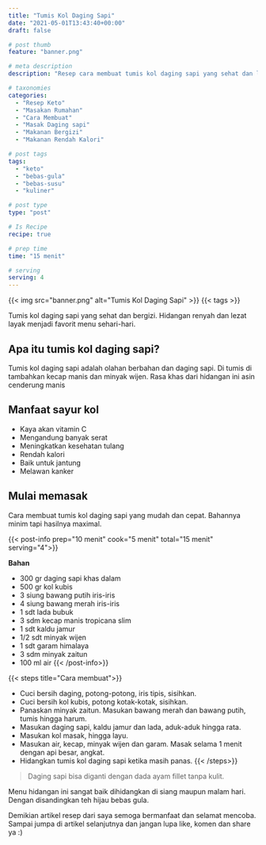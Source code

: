 ```yaml
---
title: "Tumis Kol Daging Sapi"
date: "2021-05-01T13:43:40+00:00"
draft: false

# post thumb
feature: "banner.png"

# meta description
description: "Resep cara membuat tumis kol daging sapi yang sehat dan lezat. Menu sangat ramah untuk diet keto."

# taxonomies
categories:
  - "Resep Keto"
  - "Masakan Rumahan"
  - "Cara Membuat"
  - "Masak Daging sapi"
  - "Makanan Bergizi"
  - "Makanan Rendah Kalori"

# post tags
tags:
  - "keto"
  - "bebas-gula"
  - "bebas-susu"
  - "kuliner"

# post type
type: "post"

# Is Recipe
recipe: true

# prep time
time: "15 menit"

# serving
serving: 4
---
```


{{< img src="banner.png" alt="Tumis Kol Daging Sapi" >}}
{{< tags >}}


Tumis kol daging sapi yang sehat dan bergizi. Hidangan renyah dan lezat layak menjadi favorit menu sehari-hari.

## Apa itu tumis kol daging sapi?

Tumis kol daging sapi adalah olahan berbahan dan daging sapi. Di tumis di tambahkan kecap manis dan minyak wijen. Rasa khas dari hidangan ini asin cenderung manis

## Manfaat sayur kol

-   Kaya akan vitamin C
-   Mengandung banyak serat
-   Meningkatkan kesehatan tulang
-   Rendah kalori
-   Baik untuk jantung
-   Melawan kanker

## Mulai memasak

Cara membuat tumis kol daging sapi yang mudah dan cepat. Bahannya minim tapi hasilnya maximal.

{{< post-info prep="10 menit" cook="5 menit" total="15 menit" serving="4">}}

__Bahan__

-   300 gr daging sapi khas dalam
-   500 gr kol kubis
-   3 siung bawang putih iris-iris
-   4 siung bawang merah iris-iris
-   1 sdt lada bubuk
-   3 sdm kecap manis tropicana slim
-   1 sdt kaldu jamur
-   1/2 sdt minyak wijen
-   1 sdt garam himalaya
-   3 sdm minyak zaitun
-   100 ml air
{{< /post-info>}}

{{< steps title="Cara membuat">}}
- Cuci bersih daging, potong-potong, iris tipis, sisihkan.
- Cuci bersih kol kubis, potong kotak-kotak, sisihkan.
- Panaskan minyak zaitun. Masukan bawang merah dan bawang putih, tumis hingga harum.
- Masukan daging sapi, kaldu jamur dan lada, aduk-aduk hingga rata.
- Masukan kol masak, hingga layu.
- Masukan air, kecap, minyak wijen dan garam. Masak selama 1 menit dengan api besar, angkat.
- Hidangkan tumis kol daging sapi ketika masih panas.
{{< /steps>}}

> Daging sapi bisa diganti dengan dada ayam fillet tanpa kulit.

Menu hidangan ini sangat baik dihidangkan di siang maupun malam hari. Dengan disandingkan teh hijau bebas gula.

Demikian artikel resep dari saya semoga bermanfaat dan selamat mencoba. Sampai jumpa di artikel selanjutnya dan jangan lupa like, komen dan share ya :)